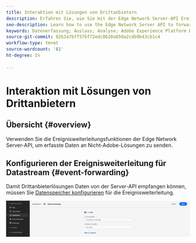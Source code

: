 ```yaml
---
title: Interaktion mit Lösungen von Drittanbietern
description: Erfahren Sie, wie Sie mit der Edge Network Server-API Ereignisse an Lösungen weiterleiten, die keine Adobe sind
seo-description: Learn how to use the Edge Network Server API to forward events to non-Adobe solutions
keywords: Datenerfassung; Auslass; Analyse; Adobe Experience Platform Edge Network API;Ereignisweiterleitung
source-git-commit: 92b3a7bff576f72edc8628a850a2cdb9b43cb1c4
workflow-type: tm+mt
source-wordcount: '81'
ht-degree: 1%

---
```



# Interaktion mit Lösungen von Drittanbietern

## Übersicht {#overview}

Verwenden Sie die Ereignisweiterleitungsfunktionen der Edge Network Server-API, um erfasste Daten an Nicht-Adobe-Lösungen zu senden.

## Konfigurieren der Ereignisweiterleitung für Datastream {#event-forwarding}

Damit Drittanbieterlösungen Daten von der Server-API empfangen können, müssen Sie [Datenspeicher konfigurieren](../edge/fundamentals/datastreams.md#event-forwarding-settings) für die Ereignisweiterleitung.

![Adobe Analytics-Datenspeicherkonfiguration](assets/event-forwarding-datastream.png)